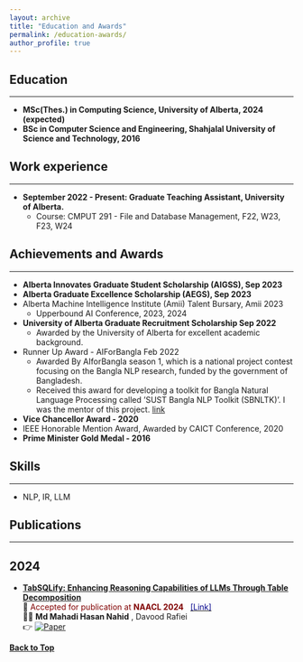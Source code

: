 ```yaml
---
layout: archive
title: "Education and Awards"
permalink: /education-awards/
author_profile: true
---
```

## Education
-----------
* **MSc(Thes.) in Computing Science, University of Alberta, 2024 (expected)**
* **BSc in Computer Science and Engineering, Shahjalal University of Science and Technology, 2016**

## Work experience
-----------
* **September 2022 - Present: Graduate Teaching Assistant, University of Alberta.**
  * Course: CMPUT 291 - File and Database Management, F22, W23, F23, W24

## Achievements and Awards
-----------
* **Alberta Innovates Graduate Student Scholarship (AIGSS), Sep 2023** 
* **Alberta Graduate Excellence Scholarship (AEGS), Sep 2023**
* Alberta Machine Intelligence Institute (Amii) Talent Bursary, Amii 2023
  * Upperbound AI Conference, 2023, 2024
* **University of Alberta Graduate Recruitment Scholarship Sep 2022** 
  * Awarded by the University of Alberta for excellent academic background.
* Runner Up Award - AIForBangla Feb 2022
  * Awarded By AIforBangla season 1, which is a national project contest focusing on the Bangla NLP research, funded by the government of Bangladesh.
  * Received this award for developing a toolkit for Bangla Natural Language Processing called ’SUST Bangla NLP Toolkit (SBNLTK)’. I was the mentor of this project. [link]()
* **Vice Chancellor Award - 2020**
* IEEE Honorable Mention Award, Awarded by CAICT Conference, 2020 
* **Prime Minister Gold Medal - 2016**

## Skills
-----------
* NLP, IR, LLM

## Publications
-----------
## 2024
* [**TabSQLify: Enhancing Reasoning Capabilities of LLMs Through Table Decomposition**](https://2024.naacl.org)<br/>
📰 <span style ="color:Maroon"> Accepted for publication at **NAACL 2024** &nbsp; </span> [<span style ="color:DarkBlue"> [Link] </span>](https://2024.naacl.org) <br/>
👨‍💻 **Md Mahadi Hasan Nahid** , Davood Rafiei <br/>
👉 [![Paper](https://img.shields.io/badge/Paper-blue)](https://2024.naacl.org)

[**Back to Top**](#)